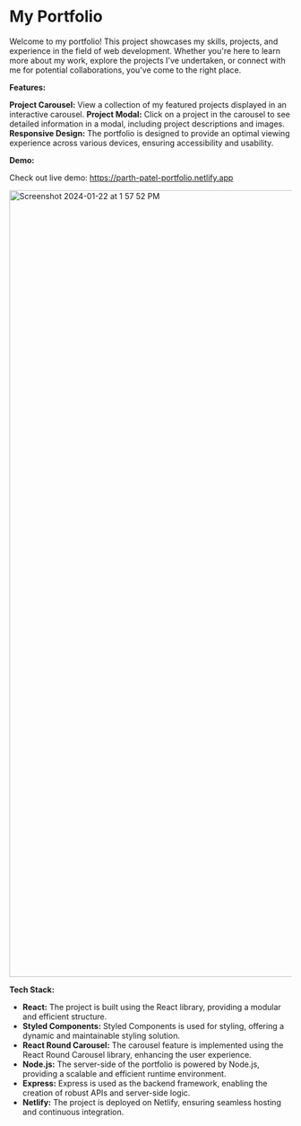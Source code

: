 

# My Portfolio

Welcome to my portfolio! This project showcases my skills, projects, and experience in the field of web development. Whether you're here to learn more about my work, explore the projects I've undertaken, or connect with me for potential collaborations, you've come to the right place.

**Features:**

**Project Carousel:** View a collection of my featured projects displayed in an interactive carousel.
**Project Modal:** Click on a project in the carousel to see detailed information in a modal, including project descriptions and images.
**Responsive Design:** The portfolio is designed to provide an optimal viewing experience across various devices, ensuring accessibility and usability.

**Demo:**

Check out live demo:  https://parth-patel-portfolio.netlify.app 

<img width="1403" alt="Screenshot 2024-01-22 at 1 57 52 PM" src="https://github.com/parthpatel-15/my-portfolio/assets/79576096/e5f247c3-3cd9-4cfc-8b4c-8be8b08a012c">

**Tech Stack:**
- **React:** The project is built using the React library, providing a modular and efficient structure.
- **Styled Components:** Styled Components is used for styling, offering a dynamic and maintainable styling solution.
- **React Round Carousel:** The carousel feature is implemented using the React Round Carousel library, enhancing the user experience.
- **Node.js:** The server-side of the portfolio is powered by Node.js, providing a scalable and efficient runtime environment.
- **Express:** Express is used as the backend framework, enabling the creation of robust APIs and server-side logic.
- **Netlify:** The project is deployed on Netlify, ensuring seamless hosting and continuous integration.
